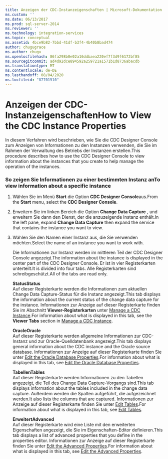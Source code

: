 ```yaml
---
title: Anzeigen der CDC-Instanzeigenschaften | Microsoft-Dokumentation
ms.custom: ''
ms.date: 06/13/2017
ms.prod: sql-server-2014
ms.reviewer: ''
ms.technology: integration-services
ms.topic: conceptual
ms.assetid: 4bce9b82-7bbd-41df-b3f4-4b40b8bad474
author: chugugrace
ms.author: chugu
ms.openlocfilehash: 86fa298b0e02a16ddbaea220ef7f3d9f6172bf85
ms.sourcegitcommit: ad4d92dce894592a259721a1571b1d8736abacdb
ms.translationtype: MT
ms.contentlocale: de-DE
ms.lasthandoff: 08/04/2020
ms.locfileid: "87701510"
---
```

# <a name="how-to-view-the-cdc-instance-properties"></a><span data-ttu-id="fdfd9-102">Anzeigen der CDC-Instanzeigenschaften</span><span class="sxs-lookup"><span data-stu-id="fdfd9-102">How to View the CDC Instance Properties</span></span>
  <span data-ttu-id="fdfd9-103">In diesem Verfahren wird beschrieben, wie Sie die CDC Designer Console zum Anzeigen von Informationen zu den Instanzen verwenden, die Sie im Rahmen der Verwaltung des Betriebs der Instanzen erstellen.</span><span class="sxs-lookup"><span data-stu-id="fdfd9-103">This procedure describes how to use the CDC Designer Console to view information about the instances that you create to help manage the operation of the instances.</span></span>  
  
### <a name="to-view-information-about-a-specific-instance"></a><span data-ttu-id="fdfd9-104">So zeigen Sie Informationen zu einer bestimmten Instanz an</span><span class="sxs-lookup"><span data-stu-id="fdfd9-104">To view information about a specific instance</span></span>  
  
1.  <span data-ttu-id="fdfd9-105">Wählen Sie im Menü **Start** die Option **CDC Designer Console**aus.</span><span class="sxs-lookup"><span data-stu-id="fdfd9-105">From the **Start** menu, select the **CDC Designer Console**.</span></span>  
  
2.  <span data-ttu-id="fdfd9-106">Erweitern Sie im linken Bereich die Option **Change Data Capture** , und erweitern Sie dann den Dienst, der die anzuzeigende Instanz enthält.</span><span class="sxs-lookup"><span data-stu-id="fdfd9-106">In the left pane, expand **Change Data Capture** then expand the service that contains the instance you want to view.</span></span>  
  
3.  <span data-ttu-id="fdfd9-107">Wählen Sie den Namen einer Instanz aus, die Sie verwenden möchten.</span><span class="sxs-lookup"><span data-stu-id="fdfd9-107">Select the name of an instance you want to work with.</span></span>  
  
     <span data-ttu-id="fdfd9-108">Die Informationen zur Instanz werden im mittleren Teil der CDC Designer Console angezeigt.</span><span class="sxs-lookup"><span data-stu-id="fdfd9-108">The information about the instance is displayed in the center part of the CDC Designer Console.</span></span> <span data-ttu-id="fdfd9-109">Er ist in vier Registerkarten unterteilt.</span><span class="sxs-lookup"><span data-stu-id="fdfd9-109">It is divided into four tabs.</span></span> <span data-ttu-id="fdfd9-110">Alle Registerkarten sind schreibgeschützt.</span><span class="sxs-lookup"><span data-stu-id="fdfd9-110">All of the tabs are read only.</span></span>  
  
     <span data-ttu-id="fdfd9-111">**Status**</span><span class="sxs-lookup"><span data-stu-id="fdfd9-111">**Status**</span></span>  
     <span data-ttu-id="fdfd9-112">Auf dieser Registerkarte werden die Informationen zum aktuellen Change Data Capture-Status für die Instanz angezeigt.</span><span class="sxs-lookup"><span data-stu-id="fdfd9-112">This tab displays the information about the current status of the change data capture for the instance.</span></span> <span data-ttu-id="fdfd9-113">Informationen zur Anzeige auf dieser Registerkarte finden Sie im Abschnitt **Viewer-Registerkarten** unter [Manage a CDC Instance](manage-a-cdc-instance.md).</span><span class="sxs-lookup"><span data-stu-id="fdfd9-113">For information about what is displayed in this tab, see the **Viewer Tabs** section in [Manage a CDC Instance](manage-a-cdc-instance.md).</span></span>  
  
     <span data-ttu-id="fdfd9-114">**Oracle**</span><span class="sxs-lookup"><span data-stu-id="fdfd9-114">**Oracle**</span></span>  
     <span data-ttu-id="fdfd9-115">Auf dieser Registerkarte werden allgemeine Informationen zur CDC-Instanz und zur Oracle-Quelldatenbank angezeigt.</span><span class="sxs-lookup"><span data-stu-id="fdfd9-115">This tab displays general information about the CDC instance and the Oracle source database.</span></span> <span data-ttu-id="fdfd9-116">Informationen zur Anzeige auf dieser Registerkarte finden Sie unter [Edit the Oracle Database Properties](edit-the-oracle-database-properties.md).</span><span class="sxs-lookup"><span data-stu-id="fdfd9-116">For information about what is displayed in this tab, see [Edit the Oracle Database Properties](edit-the-oracle-database-properties.md).</span></span>  
  
     <span data-ttu-id="fdfd9-117">**Tabellen**</span><span class="sxs-lookup"><span data-stu-id="fdfd9-117">**Tables**</span></span>  
     <span data-ttu-id="fdfd9-118">Auf dieser Registerkarte werden Informationen zu den Tabellen angezeigt, die Teil des Change Data Capture-Vorgangs sind.</span><span class="sxs-lookup"><span data-stu-id="fdfd9-118">This tab displays information about the tables included in the change data capture.</span></span> <span data-ttu-id="fdfd9-119">Außerdem werden die Spalten aufgeführt, die aufgezeichnet werden.</span><span class="sxs-lookup"><span data-stu-id="fdfd9-119">It also lists the columns that are captured.</span></span> <span data-ttu-id="fdfd9-120">Informationen zur Anzeige auf dieser Registerkarte finden Sie unter [Edit Tables](edit-tables.md).</span><span class="sxs-lookup"><span data-stu-id="fdfd9-120">For information about what is displayed in this tab, see [Edit Tables](edit-tables.md).</span></span>  
  
     <span data-ttu-id="fdfd9-121">**Erweitert**</span><span class="sxs-lookup"><span data-stu-id="fdfd9-121">**Advanced**</span></span>  
     <span data-ttu-id="fdfd9-122">Auf dieser Registerkarte wird eine Liste mit den erweiterten Eigenschaften angezeigt, die Sie im Eigenschaften-Editor definieren.</span><span class="sxs-lookup"><span data-stu-id="fdfd9-122">This tab displays a list of advanced properties that you define in the properties editor.</span></span> <span data-ttu-id="fdfd9-123">Informationen zur Anzeige auf dieser Registerkarte finden Sie unter [Edit the Advanced Properties](edit-the-advanced-properties.md).</span><span class="sxs-lookup"><span data-stu-id="fdfd9-123">For information about what is displayed in this tab, see [Edit the Advanced Properties](edit-the-advanced-properties.md).</span></span>  
  
  
